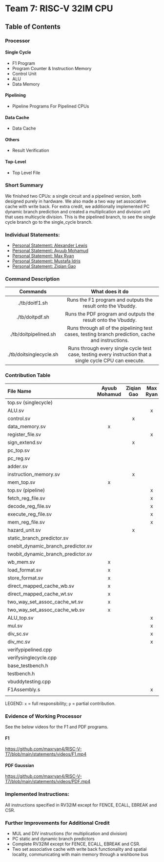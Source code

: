 # Team 7:  RISC-V 32IM CPU

## Table of Contents

### Processor

#### Single Cycle

- F1 Program
- Program Counter & Instruction Memory
- Control Unit
- ALU
- Data Memory

#### Pipelining

- Pipeline Programs For Pipelined CPUs

#### Data Cache

- Data Cache

#### Others

- Result Verification

#### Top-Level

- Top Level File

### Short Summary

We finished two CPUs: a single circuit and a pipelined version, both designed purely in hardware. We also made a two way set associative cache with write back. For extra credit, we additionally implemented PC dynamic branch prediction and created a multiplication and division unit that uses multicycle division. This is the pipelined branch, to see the single cycle branch go to the single_cycle branch.

### Individual Statements:

- [Personal Statement: Alexander Lewis](statements/Alex.md)
- [Personal Statement: Ayuub Mohamud](statements/Ayuub.md)
- [Personal Statement: Max Ryan](statements/Max.md)
- [Personal Statement: Mustafa Idris](statements/Mustafa.md)
- [Personal Statement: Ziqian Gao](statements/Ziqian.md)

### Command Description

| Commands                      | What does it do                                                                                           |
| :---------------------------: | :------------------------------------------------------------------------------------------------------:  | 
|   ./tb/doitf1.sh              | Runs the F1 program and outputs the result onto the Vbuddy.                                               |                      
|   ./tb/doitpdf.sh             | Runs the PDF program and outputs the result onto the Vbuddy.                                              |                      
|   ./tb/doitpipelined.sh       | Runs through all of the pipelining test cases, testing branch prediction, cache and instructions.         |                      
|   ./tb/doitsinglecycle.sh     | Runs through every single cycle test case, testing every instruction that a single cycle CPU can execute. |        

### Contribution Table

| File Name                         | Ayuub Mohamud | Ziqian Gao | Max Ryan | Alexander Lewis | Mustafa Idris |
| :-------------------------------- | :-----------: | :--------: | :------: | :-------------: | ------------- |
| top.sv (singlecycle)              |               |            |          |                 | x             |
| ALU.sv                            |               |            |    x     |                 |               |
| control.sv                        |               |     x      |          |                 |               |
| data_memory.sv                    |       x       |            |          |                 |               |
| register_file.sv                  |               |            |    x     |                 |               |
| sign_extend.sv                    |               |     x      |          |                 |               |
| pc_top.sv                         |               |            |          |        x        |               |
| pc_reg.sv                         |               |            |          |        x        |               |
| adder.sv                          |               |            |          |        x        |               |
| instruction_memory.sv             |               |     x      |          |                 | p             |
| mem_top.sv                        |       x       |            |          |                 |               |
| top.sv (pipeline)                 |               |            |    x     |                 | p             |
| fetch_reg_file.sv                 |               |            |    x     |                 |               |
| decode_reg_file.sv                |               |            |    x     |                 |               |
| execute_reg_file.sv               |               |            |    x     |                 |               |
| mem_reg_file.sv                   |               |            |    x     |                 |               |
| hazard_unit.sv                    |               |     x      |          |                 |               |
| static_branch_predictor.sv        |               |            |          |        x        |               |
| onebit_dynamic_branch_predictor.sv|               |            |          |        x        |               |
| twobit_dynamic_branch_predictor.sv|               |            |          |        x        |               |
| wb_mem.sv                         |       x       |            |          |                 |               |
| load_format.sv                    |       x       |            |          |                 | P             |
| store_format.sv                   |       x       |            |          |                 | P             |
| direct_mapped_cache_wb.sv         |       x       |            |          |                 |               |
| direct_mapped_cache_wt.sv         |       x       |            |          |                 |               |
| two_way_set_assoc_cache_wt.sv     |       x       |            |          |                 |               |
| two_way_set_assoc_cache_wb.sv     |       x       |            |          |                 |               |
| ALU_top.sv                        |               |            |    x     |                 |               |
| mul.sv                            |               |            |    x     |                 |               |
| div_sc.sv                         |               |            |    x     |                 |               |
| div_mc.sv                         |               |            |    x     |                 |               |
| verifypipelined.cpp               |               |            |          |                 | x             |
| verifysinglecycle.cpp             |               |            |          |                 | x             |
| base_testbench.h                  |               |            |          |                 | x             |
| testbench.h                       |               |            |          |                 | x             |
| vbuddytesting.cpp                 |               |            |          |        x        | p             |
| F1Assembly.s                      |               |            |    x     |        p        |               |
|                                   |               |            |          |                 |               |

LEGEND:       `x` = full responsibility;  `p` = partial contribution.

### Evidence of Working Processor

See the below videos for the F1 and PDF programs.

#### F1

https://github.com/maxryan4/RISC-V-T7/blob/main/statements/videos/F1.mp4

#### PDF Gaussian

https://github.com/maxryan4/RISC-V-T7/blob/main/statements/videos/PDF.mp4

### Implemented Instructions:

All instructions specified in RV32IM except for FENCE, ECALL, EBREAK and CSR.

### Further Improvements for Additional Credit

- MUL and DIV instructions (for multiplication and division)
- PC static and dynamic branch predictors
- Complete RV32IM except for FENCE, ECALL, EBREAK and CSR.
- Two set associative cache with write back functionality and spatial locality, communicating with main memory through a wishbone bus
